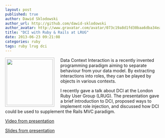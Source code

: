 ```yaml
---
layout: post
published: true
author: Dawid Sklodowski
author_url: http://github.com/dawid-sklodowski
author_avatar: http://www.gravatar.com/avatar/073c19a8d1fd30baa6dba34eaa55fe90.png
title: "DCI with Ruby & Rails at LRUG"
date: 2013-06-23 09:21:08
categories: ruby
tags: ruby lrug dci
---
```


<img src="//res.cloudinary.com/skillsmatter/image/upload/v1389980650/adhkobnxggp0sztntb3a.png" style="width: 150px; float: left; padding: 4px; border: 1px solid #BBB; margin: 0 20px 0 0;" />
Data Context Interaction is a recently invented programming paradigm aiming to separate behaviour from your data model. By extracting interactions into roles, they can be played by objects in various contexts.

I recently gave a talk about DCI at the London Ruby User Group (LRUG). The presentation gave a brief introduction to DCI, proposed ways to implement role injection, and discussed how DCI could be used to supplement the Rails MVC paradigm.

[Video from presentation](http://skillsmatter.com/podcast/home/dci-with-ruby-rails)

[Slides from presentation](http://www.slideshare.net/viliander/dci-with-ruby-and-rails)
